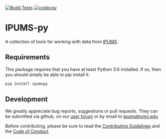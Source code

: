 [![Build Tests](https://github.com/ipums/ipumspy/actions/workflows/main.yml/badge.svg)](https://github.com/ipums/ipumspy/actions/workflows/main.yml)
[![codecov](https://codecov.io/gh/ipums/ipumspy/branch/codecov/graph/badge.svg?token=1ZVXK920EB)](https://codecov.io/gh/ipums/ipumspy)

# IPUMS-py

A collection of tools for working with data from [IPUMS](https://ipums.org).

## Requirements

This package requires that you have at least Python 3.6 installed. If so, then you should
simply be able to pip install it.

```bash
pip install ipumspy
```

## Development

We greatly appreciate bug reports, suggestions or pull requests. They
can be submitted via github, on our [user
forum](https://forum.ipums.org) or by email to <ipums@umn.edu>

Before contributing, please be sure to read the [Contributing
Guidelines](https://github.com/ipums/ipumspy/blob/master/CONTRIBUTING.md)
and the [Code of
Conduct](https://github.com/ipums/ipumspy/blob/master/CONDUCT.md).
